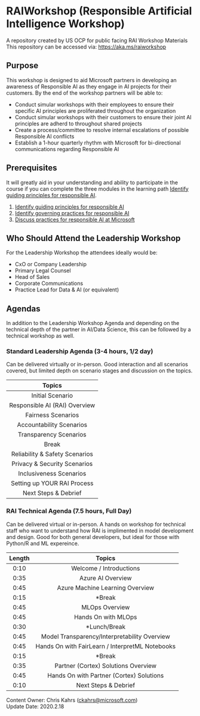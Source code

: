 # RAIWorkshop  (Responsible Artificial Intelligence Workshop)
A repository created by US OCP for public facing RAI Workshop Materials <br>
This repository can be accessed via: https://aka.ms/raiworkshop

## Purpose
This workshop is designed to aid Microsoft partners in developing an awareness of Responsible AI as they engage in AI projects for their customers.  By the end of the workshop partners will be able to:
* Conduct simular workshops with their employees to ensure their specific AI principles are proliferated throughout the organization
* Conduct simular workshops with their customers to ensure their joint AI principles are adherd to throughout shared projects
* Create a process/committee to resolve internal escalations of possible Responsible AI conflicts
* Establish a 1-hour quarterly rhythm with Microsoft for bi-directional communications regarding Responsible AI
  

## Prerequisites
It will greatly aid in your understanding and ability to participate in the course if you can complete the three modules in the learning path [Identify guiding principles for responsible AI](https://docs.microsoft.com/en-us/learn/paths/responsible-ai-business-principles/).
1.  [Identify guiding principles for responsible AI](https://docs.microsoft.com/en-us/learn/modules/responsible-ai-principles/index)
1.  [Identify governing practices for responsible AI](https://docs.microsoft.com/en-us/learn/modules/responsible-ai-governing-practices/index)
1.  [Discuss practices for responsible AI at Microsoft](https://docs.microsoft.com/en-us/learn/modules/microsoft-responsible-ai-practices/index)


## Who Should Attend the Leadership Workshop
For the Leadership Workshop the attendees ideally would be:
* CxO or Company Leadership
* Primary Legal Counsel 
* Head of Sales
* Corporate Communications
* Practice Lead for Data & AI (or equivalent)

## Agendas
In addition to the Leadership Workshop Agenda and depending on the technical depth of the partner in AI/Data Science, this can be followed by a technical workshop as well.

### Standard Leadership Agenda (3-4 hours, 1/2 day)
Can be delivered virtually or in-person.  Good interaction and all scenarios covered, but limited depth on scenario stages and discussion on the topics.

 |  Topics                      |
 |:----------------------------:|
 |Initial Scenario              |
 |Responsible AI (RAI) Overview |
 |Fairness Scenarios            |
 |Accountability Scenarios      |
 |Transparency Scenarios        |
 |Break                         |
 |Reliability & Safety Scenarios|
 |Privacy & Security Scenarios  |
 |Inclusiveness Scenarios       |
 |Setting up YOUR RAI Process   |
 |Next Steps & Debrief          |


### RAI Technical Agenda (7.5 hours, Full Day)
Can be delivered virtual or in-person.  A hands on workshop for technical staff who want to understand how RAI is implimented in model development and design.  Good for both general developers, but ideal for those with Python/R and ML expereince.

| Length |  Topics                                          |
|:------:|:------------------------------------------------:|
| 0:10   |Welcome / Introductions                           |
| 0:35   |Azure AI Overview                                 |
| 0:45   |Azure Machine Learning Overview                   |
| 0:15   |*Break                                            |
| 0:45   |MLOps Overview                                    |
| 0:45   |Hands On with MLOps                               |
| 0:30   |*Lunch/Break                                      |
| 0:45   |Model Transparency/Interpretability Overview      |
| 0:45   |Hands On with FairLearn / InterpretML Notebooks   |
| 0:15   |*Break                                            |
| 0:35   |Partner (Cortex) Solutions Overview               |
| 0:45   |Hands On with Partner (Cortex) Solutions          |
| 0:10   |Next Steps & Debrief                              |

Content Owner: Chris Kahrs (ckahrs@microsoft.com)<br>
Update Date: 2020.2.18
